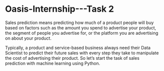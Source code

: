# Oasis-Internship---Task 2

Sales prediction means predicting how much of a product people will buy based on factors
such as the amount you spend to advertise your product, the segment of people you
advertise for, or the platform you are advertising on about your product.

Typically, a product and service-based business always need their Data Scientist to predict
their future sales with every step they take to manipulate the cost of advertising their
product. So let’s start the task of sales prediction with machine learning using Python.
